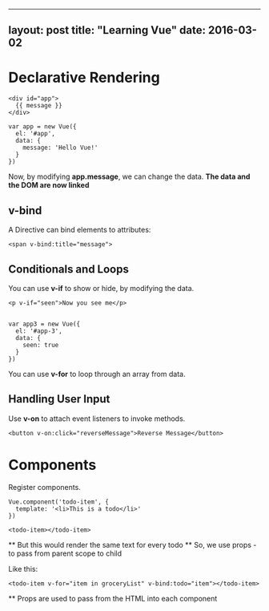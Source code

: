 
---
layout: post
title: "Learning Vue"
date: 2016-03-02
---

# Declarative Rendering
```
<div id="app">
  {{ message }}
</div>
```


```
var app = new Vue({
  el: '#app',
  data: {
    message: 'Hello Vue!'
  }
})
```


Now, by modifying **app.message**, we can change the data. 
**The data and the DOM are now linked**



## v-bind ##
A Directive can bind elements to attributes:
```
<span v-bind:title="message">
```


## Conditionals and Loops ##

You can use **v-if** to show or hide, by modifying the data.

```
<p v-if="seen">Now you see me</p>


var app3 = new Vue({
  el: '#app-3',
  data: {
    seen: true
  }
})
```

You can use **v-for** to loop through an array from data. 


## Handling User Input ##

Use **v-on** to attach event listeners to invoke methods.

```
<button v-on:click="reverseMessage">Reverse Message</button>
```

# Components #

Register components.

```
Vue.component('todo-item', {
  template: '<li>This is a todo</li>'
})

<todo-item></todo-item>

```
** But this would render the same text for every todo **
So, we use props - to pass from parent scope to child 

Like this:
```
<todo-item v-for="item in groceryList" v-bind:todo="item"></todo-item>
```

** Props are used to pass from the HTML into each component














